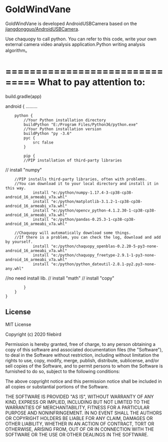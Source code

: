 GoldWindVane
============
GoldWindVane is developed AndroidUSBCamera based on the [jiangdongguo/AndroidUSBCamera](https://github.com/jiangdongguo/AndroidUSBCamera.git).

Use chaquopy to call python. You can refer to this code, write your own external camera video analysis application.Python writing analysis algorithm。

===============================
What to pay attention to:
===============================
build.gradle(app)

android {
    .........

        python {
            //Your Python installation directory
            buildPython "E:/Program Files/Python36/python.exe"
            //Your Python installation version
            buildPython "py -3.6"						
            pyc {
                src false
            }

            pip {
	    	//PIP installation of third-party libraries
//	    	install "numpy"

		//PIP installs third-party libraries, often with problems. 
		//You can download it to your local directory and install it in this way.
                install "e:/python/numpy-1.17.4-3-cp38-cp38-android_16_armeabi_v7a.whl"
                install "e:/python/matplotlib-3.1.2-1-cp38-cp38-android_16_armeabi_v7a.whl"
                install "e:/python/opencv_python-4.1.2.30-1-cp38-cp38-android_16_armeabi_v7a.whl"
                install "e:/python/pandas-0.25.3-1-cp38-cp38-android_16_armeabi_v7a.whl"

		//Chaquopy will automatically download some things.
		//If there is a problem, you can check the log, download and add by yourself.
                install "e:/python/chaquopy_openblas-0.2.20-5-py3-none-android_16_armeabi_v7a.whl"
                install "e:/python/chaquopy_freetype-2.9.1-1-py3-none-android_16_armeabi_v7a.whl"
                install "e:/python/python_dateutil-2.8.1-py2.py3-none-any.whl"
//no need install lib.
//                install "math"
//                install "copy"

            }
        }
    }

License
-------
MIT License

Copyright (c) 2020 filebird

Permission is hereby granted, free of charge, to any person obtaining a copy
of this software and associated documentation files (the "Software"), to deal
in the Software without restriction, including without limitation the rights
to use, copy, modify, merge, publish, distribute, sublicense, and/or sell
copies of the Software, and to permit persons to whom the Software is
furnished to do so, subject to the following conditions:

The above copyright notice and this permission notice shall be included in all
copies or substantial portions of the Software.

THE SOFTWARE IS PROVIDED "AS IS", WITHOUT WARRANTY OF ANY KIND, EXPRESS OR
IMPLIED, INCLUDING BUT NOT LIMITED TO THE WARRANTIES OF MERCHANTABILITY,
FITNESS FOR A PARTICULAR PURPOSE AND NONINFRINGEMENT. IN NO EVENT SHALL THE
AUTHORS OR COPYRIGHT HOLDERS BE LIABLE FOR ANY CLAIM, DAMAGES OR OTHER
LIABILITY, WHETHER IN AN ACTION OF CONTRACT, TORT OR OTHERWISE, ARISING FROM,
OUT OF OR IN CONNECTION WITH THE SOFTWARE OR THE USE OR OTHER DEALINGS IN THE
SOFTWARE.
